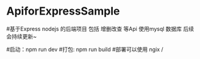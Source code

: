 # ApiforExpressSample
#基于Express nodejs 的后端项目 包括 增删改查 等Api 使用mysql 数据库 后续会持续更新~

#启动：npm run dev
#打包: npm run build
#部署可以使用 ngix / 

